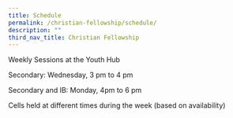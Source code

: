 ```yaml
---
title: Schedule
permalink: /christian-fellowship/schedule/
description: ""
third_nav_title: Christian Fellowship
---
```

Weekly Sessions at the Youth Hub

Secondary: Wednesday, 3 pm to 4 pm

Secondary and IB: Monday, 4pm to 6 pm

Cells held at different times during the week (based on availability)